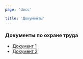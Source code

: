 ```yaml
---
page: 'docs'

title: 'Документы'
---
```


### Документы по охране труда

- [Документ 1](https://drive.google.com/file/d/1L1Zj_nh2o6445TB7dcaruMEreIXuAWFB/view?usp=sharing)
- [Документ 2](https://drive.google.com/file/d/1nYCa9sUd9AYbOQjYq-ShS6_fL5douEfp/view?usp=sharing)
